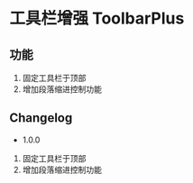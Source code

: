 # 工具栏增强 ToolbarPlus

## 功能
1. 固定工具栏于顶部
2. 增加段落缩进控制功能

## Changelog

+ 1.0.0
1. 固定工具栏于顶部
2. 增加段落缩进控制功能
